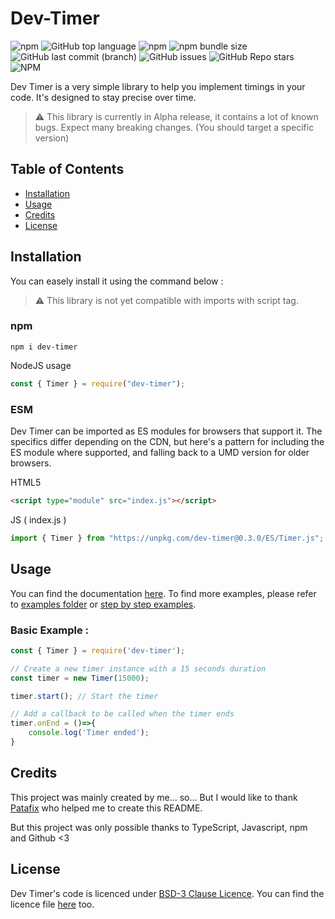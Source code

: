 # Dev-Timer

![npm](https://img.shields.io/npm/v/dev-timer)
![GitHub top language](https://img.shields.io/github/languages/top/BOT-maKeR-0000/dev-timer)
![npm](https://img.shields.io/npm/dw/dev-timer)
![npm bundle size](https://img.shields.io/bundlephobia/min/dev-timer)
![GitHub last commit (branch)](https://img.shields.io/github/last-commit/BOT-maKeR-0000/dev-timer/main)
![GitHub issues](https://img.shields.io/github/issues/BOT-maKeR-0000/dev-timer)
![GitHub Repo stars](https://img.shields.io/github/stars/BOT-maKeR-0000/dev-timer)
![NPM](https://img.shields.io/npm/l/dev-timer)

Dev Timer is a very simple library to help you implement timings in your code. It's designed to stay precise over time.

> ⚠️ This library is currently in Alpha release, it contains a lot of known bugs. Expect many breaking changes. (You should target a specific version)

## Table of Contents

- [Installation](#installation)
- [Usage](#usage)
- [Credits](#credits)
- [License](#license)

## Installation

You can easely install it using the command below :

> ⚠️ This library is not yet compatible with imports with script tag.

### npm

```
npm i dev-timer
```

NodeJS usage
```js
const { Timer } = require("dev-timer");
```

### ESM

Dev Timer can be imported as ES modules for browsers that support it. The specifics differ depending on the CDN, but here's a pattern for including the ES module where supported, and falling back to a UMD version for older browsers.

HTML5
```html
<script type="module" src="index.js"></script>
```

JS ( index.js )
```js
import { Timer } from "https://unpkg.com/dev-timer@0.3.0/ES/Timer.js";
```

## Usage

You can find the documentation [here](https://github.com/BOT-maKeR-0000/dev-timer/wiki).
To find more examples, please refer to [examples folder](https://github.com/BOT-maKeR-0000/dev-timer/tree/main/examples) or [step by step examples](https://github.com/BOT-maKeR-0000/dev-timer/wiki/examples).

### Basic Example :

```js
const { Timer } = require('dev-timer');

// Create a new timer instance with a 15 seconds duration
const timer = new Timer(15000); 

timer.start(); // Start the timer

// Add a callback to be called when the timer ends
timer.onEnd = ()=>{
    console.log('Timer ended');
}
```

## Credits

This project was mainly created by me... so... But I would like to thank [Patafix](https://github.com/PatafixPLTX) who helped me to create this README.

But this project was only possible thanks to TypeScript, Javascript, npm and Github <3

## License

Dev Timer's code is licenced under [BSD-3 Clause Licence](https://opensource.org/license/bsd-3-clause/).
You can find the licence file [here](https://github.com/BOT-maKeR-0000/dev-timer/blob/main/LICENSE) too.